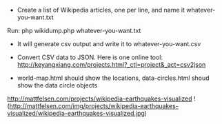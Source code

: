 * Create a list of Wikipedia articles, one per line, and name it whatever-you-want.txt

Run:
php wikidump.php whatever-you-want.txt

* It will generate csv output and write it to whatever-you-want.csv

* Convert CSV data to JSON. Here is one online tool:
http://keyangxiang.com/projects.html?_ctl=project&_act=csv2json

* world-map.html should show the locations, data-circles.html shoud show the data circle objects


http://mattfelsen.com/projects/wikipedia-earthquakes-visualized
!(http://mattfelsen.com/img/projects/wikipedia-earthquakes-visualized/wikipedia-earthquakes-visualized.jpg)